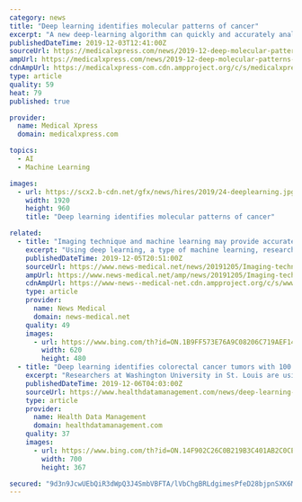 ```yaml
---
category: news
title: "Deep learning identifies molecular patterns of cancer"
excerpt: "A new deep-learning algorithm can quickly and accurately analyze several types of genomic data from colorectal tumors for more accurate classification, which could help improve diagnosis and related treatment options, according to new research published in ..."
publishedDateTime: 2019-12-03T12:41:00Z
sourceUrl: https://medicalxpress.com/news/2019-12-deep-molecular-patterns-cancer.html
ampUrl: https://medicalxpress.com/news/2019-12-deep-molecular-patterns-cancer.amp
cdnAmpUrl: https://medicalxpress-com.cdn.ampproject.org/c/s/medicalxpress.com/news/2019-12-deep-molecular-patterns-cancer.amp
type: article
quality: 59
heat: 79
published: true

provider:
  name: Medical Xpress
  domain: medicalxpress.com

topics:
  - AI
  - Machine Learning

images:
  - url: https://scx2.b-cdn.net/gfx/news/hires/2019/24-deeplearning.jpg
    width: 1920
    height: 960
    title: "Deep learning identifies molecular patterns of cancer"

related:
  - title: "Imaging technique and machine learning may provide accurate diagnosis of colorectal cancer"
    excerpt: "Using deep learning, a type of machine learning, researchers used the technique on more than 26,000 individual frames of imaging data from colorectal tissue samples to determine the method's accuracy. Compared with pathology reports, they were able to identify tumors with 100% accuracy in this pilot study. This is the first report using this ..."
    publishedDateTime: 2019-12-05T20:51:00Z
    sourceUrl: https://www.news-medical.net/news/20191205/Imaging-technique-and-machine-learning-may-provide-accurate-diagnosis-of-colorectal-cancer.aspx
    ampUrl: https://www.news-medical.net/amp/news/20191205/Imaging-technique-and-machine-learning-may-provide-accurate-diagnosis-of-colorectal-cancer.aspx
    cdnAmpUrl: https://www-news--medical-net.cdn.ampproject.org/c/s/www.news-medical.net/amp/news/20191205/Imaging-technique-and-machine-learning-may-provide-accurate-diagnosis-of-colorectal-cancer.aspx
    type: article
    provider:
      name: News Medical
      domain: news-medical.net
    quality: 49
    images:
      - url: https://www.bing.com/th?id=ON.1B9FF573E76A9C08206C719AEF144FBD
        width: 620
        height: 480
  - title: "Deep learning identifies colorectal cancer tumors with 100 percent accuracy"
    excerpt: "Researchers at Washington University in St. Louis are using an emerging medical imaging technique with deep learning to diagnose colorectal cancer in real time. In a pilot study, investigators developed a deep learning-based pattern recognition optical coherence tomography (OCT) system that automates image processing and identified tumors with ..."
    publishedDateTime: 2019-12-06T04:03:00Z
    sourceUrl: https://www.healthdatamanagement.com/news/deep-learning-identifies-colorectal-cancer-tumors-with-100-percent-accuracy
    type: article
    provider:
      name: Health Data Management
      domain: healthdatamanagement.com
    quality: 37
    images:
      - url: https://www.bing.com/th?id=ON.14F902C26C0B219B3C401AB2C0CE2F4D
        width: 700
        height: 367

secured: "9d3n9JcwUEbQiR3dWpQ3J4SmbVBFTA/lVbChgBRLdgimesPfeD28bjpnSXK6Mtbt3Dv/jY4Gja6ZV8Fy9tdlxUpuQX6yNv9hP5GUzWmingB5zDOB7mHlX+2r26+WJOrVQLR2MeanY/VnreKbBXP3fknfhYcQk3PaCFqL/Lv3xvpDJxrQ1XMcMOK8Y/lGCzaWmpZIy4KcFf39FIvwEjYCup8DX6s8G5IRRwshfL/ztkbk8jBeRbEwDZtQt6yELyM1ZtVdG1EecbEqGpf/13lnpQ==;6tubGGCDwnTPXSByndaXhA=="
---
```


